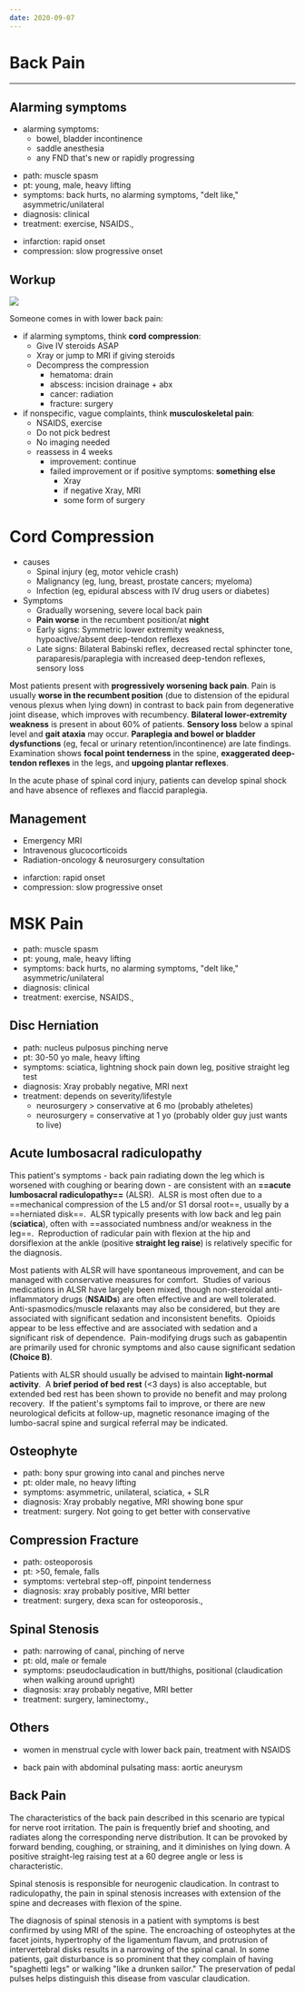 ```yaml
---
date: 2020-09-07
---
```


# Back Pain
---

## Alarming symptoms

<!-- back pain alarming symptoms -->

- alarming symptoms:
	- bowel, bladder incontinence
	- saddle anesthesia
	- any FND that's new or rapidly progressing

<!-- ignore -->

- path: muscle spasm
- pt: young, male, heavy lifting
- symptoms: back hurts, no alarming symptoms, "delt like," asymmetric/unilateral
- diagnosis: clinical
- treatment: exercise, NSAIDS.,

<!-- spinal cord compression vs infarction.. -->

- infarction: rapid onset
- compression: slow progressive onset

## Workup

<!-- someone comes in with lower back pain, workup -->

![](https://photos.thisispiggy.com/file/wikiFiles/20220731153426.png)

Someone comes in with lower back pain:

- if alarming symptoms, think **cord compression**:
	- Give IV steroids ASAP
	- Xray or jump to MRI if giving steroids
	- Decompress the compression
		- hematoma: drain
		- abscess: incision drainage + abx
		- cancer: radiation
		- fracture: surgery
- if nonspecific, vague complaints, think **musculoskeletal pain**:
	- NSAIDS, exercise
	- Do not pick bedrest
	- No imaging needed
	- reassess in 4 weeks
		- improvement: continue
		- failed improvement or if positive symptoms: **something else**
			- Xray
			- if negative Xray, MRI
			- some form of surgery

# Cord Compression

<!-- spinal cord compression causes, symptoms, management.. -->

- causes
	- Spinal injury (eg, motor vehicle crash)
	- Malignancy (eg, lung, breast, prostate cancers; myeloma)
	- Infection (eg, epidural abscess with IV drug users or diabetes)
- Symptoms
	- Gradually worsening, severe local back pain
	- **Pain worse** in the recumbent position/at **night**
	- Early signs: Symmetric lower extremity weakness, hypoactive/absent deep-tendon reflexes
	- Late signs: Bilateral Babinski reflex, decreased rectal sphincter tone, paraparesis/paraplegia with increased deep-tendon reflexes, sensory loss

Most patients present with **progressively worsening back pain**.  Pain is usually **worse in the recumbent position** (due to distension of the epidural venous plexus when lying down) in contrast to back pain from degenerative joint disease, which improves with recumbency.  **Bilateral lower-extremity weakness** is present in about 60% of patients.  **Sensory loss** below a spinal level and **gait ataxia** may occur.  **Paraplegia and bowel or bladder dysfunctions** (eg, fecal or urinary retention/incontinence) are late findings.  Examination shows **focal point tenderness** in the spine, **exaggerated deep-tendon reflexes** in the legs, and **upgoing plantar reflexes**.

In the acute phase of spinal cord injury, patients can develop spinal shock and have absence of reflexes and flaccid paraplegia.

## Management

- Emergency MRI
- Intravenous glucocorticoids
- Radiation-oncology & neurosurgery consultation

<!-- spinal cord compression vs infarction.. -->

- infarction: rapid onset
- compression: slow progressive onset

# MSK Pain

<!-- msk pain path, pt, symptoms, diagnosis, treatment -->

- path: muscle spasm
- pt: young, male, heavy lifting
- symptoms: back hurts, no alarming symptoms, "delt like," asymmetric/unilateral
- diagnosis: clinical
- treatment: exercise, NSAIDS.,

## Disc Herniation

<!-- disc herniation path, pt, symptoms, diagnosis, treatment -->

- path: nucleus pulposus pinching nerve
- pt: 30-50 yo male, heavy lifting
- symptoms: sciatica, lightning shock pain down leg, positive straight leg test
- diagnosis: Xray probably negative, MRI next
- treatment: depends on severity/lifestyle
	- neurosurgery > conservative at 6 mo (probably atheletes)
	- neurosurgery = conservative at 1 yo (probably older guy just wants to live)

## Acute lumbosacral radiculopathy

This patient's symptoms - back pain radiating down the leg which is worsened with coughing or bearing down - are consistent with an **==acute lumbosacral radiculopathy==** (ALSR).  ALSR is most often due to a ==mechanical compression of the L5 and/or S1 dorsal root==, usually by a ==herniated disk==.  ALSR typically presents with low back and leg pain (**sciatica**), often with ==associated numbness and/or weakness in the leg==.  Reproduction of radicular pain with flexion at the hip and dorsiflexion at the ankle (positive **straight leg raise**) is relatively specific for the diagnosis.

Most patients with ALSR will have spontaneous improvement, and can be managed with conservative measures for comfort.  Studies of various medications in ALSR have largely been mixed, though non-steroidal anti-inflammatory drugs (**NSAIDs**) are often effective and are well tolerated.  Anti-spasmodics/muscle relaxants may also be considered, but they are associated with significant sedation and inconsistent benefits.  Opioids appear to be less effective and are associated with sedation and a significant risk of dependence.  Pain-modifying drugs such as gabapentin are primarily used for chronic symptoms and also cause significant sedation **(Choice B)**.

Patients with ALSR should usually be advised to maintain **light-normal activity**.  A **brief period of bed rest** (<3 days) is also acceptable, but extended bed rest has been shown to provide no benefit and may prolong recovery.  If the patient's symptoms fail to improve, or there are new neurological deficits at follow-up, magnetic resonance imaging of the lumbo-sacral spine and surgical referral may be indicated.

## Osteophyte

<!-- osteophyte path, pt, symptoms, diagnosis, treatment.. -->

- path: bony spur growing into canal and pinches nerve
- pt: older male, no heavy lifting
- symptoms: asymmetric, unilateral, sciatica, + SLR
- diagnosis: Xray probably negative, MRI showing bone spur
- treatment: surgery. Not going to get better with conservative

## Compression Fracture

<!-- compression fracture path, pt, symptoms, diagnosis, treatment -->

- path: osteoporosis
- pt: >50, female, falls
- symptoms: vertebral step-off, pinpoint tenderness
- diagnosis: xray probably positive, MRI better
- treatment: surgery, dexa scan for osteoporosis.,

## Spinal Stenosis

<!-- spinal stenosis path, pt, symptoms, diagnosis, treatment -->

- path: narrowing of canal, pinching of nerve
- pt: old, male or female
- symptoms: pseudoclaudication in butt/thighs, positional (claudication when walking around upright)
- diagnosis: xray probably negative, MRI better
- treatment: surgery, laminectomy.,

## Others

<!-- ignore.. -->

- women in menstrual cycle with lower back pain, treatment with NSAIDS

- back pain with abdominal pulsating mass: aortic aneurysm

## Back Pain

<!-- spinal stenosis vs nerve root irritation -->

The characteristics of the back pain described in  this scenario are typical for nerve root irritation. The pain is  frequently brief and shooting, and radiates along the corresponding  nerve distribution. It can be provoked by forward bending, coughing, or  straining, and it diminishes on lying down. A positive straight-leg  raising test at a 60 degree angle or less is characteristic.

Spinal stenosis is responsible for neurogenic claudication. In contrast to  radiculopathy, the pain in spinal stenosis increases with extension of  the spine and decreases with flexion of the spine.

<!-- spinal stenosis dx -->

The diagnosis of spinal stenosis in a patient with symptoms is best  confirmed by using MRI of the spine. The encroaching of osteophytes at  the facet joints, hypertrophy of the ligamentum flavum, and protrusion  of intervertebral disks results in a narrowing of the spinal canal. In  some patients, gait disturbance is so prominent that they complain of  having "spaghetti legs" or walking "like a drunken sailor." The  preservation of pedal pulses helps distinguish this disease from  vascular claudication.
